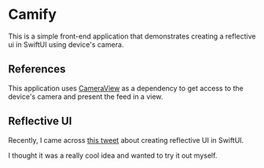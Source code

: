 # Camify

This is a simple front-end application that demonstrates creating a reflective ui in SwiftUI using device's camera.

## References
This application uses [CameraView](https://github.com/brettfazio/CameraView) as a dependency to get access to the device's camera and present the feed in a view.

## Reflective UI
Recently, I came across [this tweet](https://twitter.com/jsngr/status/1632405969190748166) about creating reflective UI in SwiftUI. 

I thought it was a really cool idea and wanted to try it out myself. 

